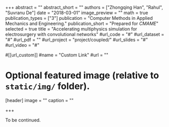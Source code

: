 +++
abstract = ""
abstract_short = ""
authors = ["Zhongqing Han", "Rahul", "Suvranu De"]
date = "2018-03-01"
image_preview = ""
math = true
publication_types = ["3"]
publication = "Computer Methods in Applied Mechanics and Engineering."
publication_short = "Prepared for *CMAME*"
selected = true
title = "Accelerating multiphysics simulation for electrosurgery with convolutional networks"
#url_code = "#"
#url_dataset = "#"
#url_pdf = ""
#url_project = "project/coupled/"
#url_slides = "#"
#url_video = "#"

#[[url_custom]]
#name = "Custom Link"
#url = ""

# Optional featured image (relative to `static/img/` folder).
[header]
image = ""
caption = ""

+++

To be continued.
